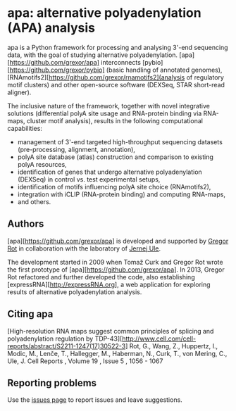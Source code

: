 # apa: alternative polyadenylation (APA) analysis

apa is a Python framework for processing and analysing 3'-end sequencing data, with the goal of studying alternative polyadenylation. [apa][https://github.com/grexor/apa] interconnects [pybio][https://github.com/grexor/pybio] (basic handling of annotated genomes), [RNAmotifs2][https://github.com/grexor/rnamotifs2](analysis of regulatory motif clusters) and other open-source software (DEXSeq, STAR short-read aligner).

The inclusive nature of the framework, together with novel integrative solutions (differential polyA site usage and RNA-protein binding via RNA-maps, cluster motif analysis), results in the following computational capabilities:

+ management of 3'-end targeted high-throughput sequencing datasets (pre-processing, alignment, annotation),
+ polyA site database (atlas) construction and comparison to existing polyA resources,
+ identification of genes that undergo alternative polyadenylation (DEXSeq) in control vs. test experimental setups,
+ identification of motifs influencing polyA site choice (RNAmotifs2),
+ integration with iCLIP (RNA-protein binding) and computing RNA-maps,
+ and others.

## Authors

[apa][https://github.com/grexor/apa] is developed and supported by [Gregor Rot](http://rotlab.info) in collaboration with the laboratory of [Jernej Ule](http://ulelab.info).

The development started in 2009 when Tomaž Curk and Gregor Rot wrote the first prototype of [apa][https://github.com/grexor/apa]. In 2013, Gregor Rot refactored and further developed the code, also establishing [expressRNA][http://expressRNA.org], a web application for exploring results of alternative polyadenylation analysis.

## Citing apa

[High-resolution RNA maps suggest common principles of splicing and polyadenylation regulation by TDP-43][http://www.cell.com/cell-reports/abstract/S2211-1247(17)30522-3]
Rot, G., Wang, Z., Huppertz, I., Modic, M., Lenče, T., Hallegger, M., Haberman, N., Curk, T., von Mering, C., Ule, J.
Cell Reports , Volume 19 , Issue 5 , 1056 - 1067

## Reporting problems

Use the [issues page](https://github.com/grexor/apa/issues) to report issues and leave suggestions.
